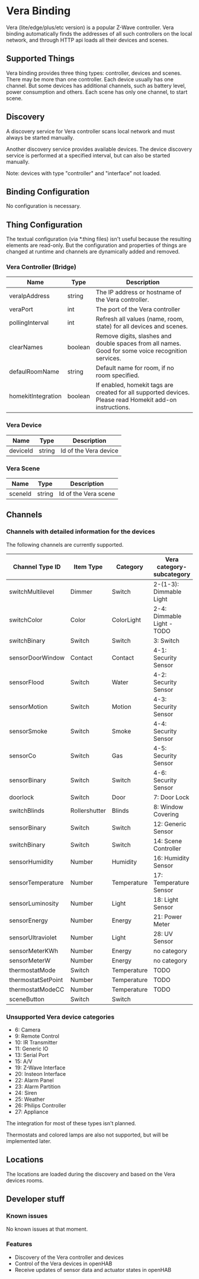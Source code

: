 # Vera Binding

Vera (lite/edge/plus/etc version) is a popular Z-Wave controller. Vera binding automatically finds the addresses of all such controllers on the local network, and through HTTP api loads all their devices and scenes.

## Supported Things

Vera binding provides three thing types: controller, devices and scenes. There may be more than one controller.
Each device usually has one channel. But some devices has additional channels, such as battery level, power consumption and others.
Each scene has only one channel, to start scene.

## Discovery

A discovery service for Vera controller scans local network and must always be started manually.

Another discovery service provides available devices. The device discovery service is performed at a specified interval, but can also be started manually.

Note: devices with type "controller" and "interface" not loaded.

## Binding Configuration

No configuration is necessary.

## Thing Configuration

The textual configuration (via \*.thing files) isn't useful because the resulting elements are read-only. But the configuration and properties of things are changed at runtime and channels are dynamically added and removed.

### Vera Controller (Bridge)

| Name                | Type          | Description                                                                                              |
|---------------------|---------------|----------------------------------------------------------------------------------------------------------|
| veraIpAddress       | string        | The IP address or hostname of the Vera controller.                                                       |
| veraPort            | int           | The port of the Vera controller                                                                          |
| pollingInterval     | int           | Refresh all values (name, room, state) for all devices and scenes.                                       |
| clearNames          | boolean       | Remove digits, slashes and double spaces from all names. Good for some voice recognition services.       |
| defaulRoomName      | string        | Default name for room, if no room specified.                                                             |
| homekitIntegration  | boolean       | If enabled, homekit tags are created for all supported devices. Please read Homekit add-on instructions. |

### Vera Device

| Name            | Type          | Description              |
|-----------------|---------------|--------------------------|
| deviceId        | string        | Id of the Vera device    |

### Vera Scene

| Name            | Type          | Description              |
|-----------------|---------------|--------------------------|
| sceneId         | string        | Id of the Vera scene     |

## Channels

### Channels with detailed information for the devices

The following channels are currently supported.

| Channel Type ID           | Item Type     | Category      | Vera category-subcategory    |
| ------------------------- | ------------- | ------------- | ---------------------------- |
| switchMultilevel          | Dimmer        | Switch        | 2-(1-3): Dimmable Light      |
| switchColor               | Color         | ColorLight    | 2-4: Dimmable Light - TODO   |
| switchBinary              | Switch        | Switch        | 3: Switch                    |
| sensorDoorWindow          | Contact       | Contact       | 4-1: Security Sensor         |
| sensorFlood               | Switch        | Water         | 4-2: Security Sensor         |
| sensorMotion              | Switch        | Motion        | 4-3: Security Sensor         |
| sensorSmoke               | Switch        | Smoke         | 4-4: Security Sensor         |
| sensorCo                  | Switch        | Gas           | 4-5: Security Sensor         |
| sensorBinary              | Switch        | Switch        | 4-6: Security Sensor         |
| doorlock                  | Switch        | Door          | 7: Door Lock                 |
| switchBlinds              | Rollershutter | Blinds        | 8: Window Covering           |
| sensorBinary              | Switch        | Switch        | 12: Generic Sensor           |
| switchBinary              | Switch        | Switch        | 14: Scene Controller         |
| sensorHumidity            | Number        | Humidity      | 16: Humidity Sensor          |
| sensorTemperature         | Number        | Temperature   | 17: Temperature Sensor       |
| sensorLuminosity          | Number        | Light         | 18: Light Sensor             |
| sensorEnergy              | Number        | Energy        | 21: Power Meter              |
| sensorUltraviolet         | Number        | Light         | 28: UV Sensor                |
| sensorMeterKWh            | Number        | Energy        | no category                  |
| sensorMeterW              | Number        | Energy        | no category                  |
| thermostatMode            | Switch        | Temperature   | TODO                         |
| thermostatSetPoint        | Number        | Temperature   | TODO                         |
| thermostatModeCC          | Number        | Temperature   | TODO                         |
| sceneButton               | Switch        | Switch        |                              |

### Unsupported Vera device categories

- 6: Camera
- 9: Remote Control
- 10: IR Transmitter
- 11: Generic IO
- 13: Serial Port
- 15: A/V
- 19: Z-Wave Interface
- 20: Insteon Interface
- 22: Alarm Panel
- 23: Alarm Partition
- 24: Siren
- 25: Weather
- 26: Philips Controller
- 27: Appliance

The integration for most of these types isn't planned.

Thermostats and colored lamps are also not supported, but will be implemented later.

## Locations

The locations are loaded during the discovery and based on the Vera devices rooms.

## Developer stuff

### Known issues

No known issues at that moment.

### Features

- Discovery of the Vera controller and devices
- Control of the Vera devices in openHAB
- Receive updates of sensor data and actuator states in openHAB
